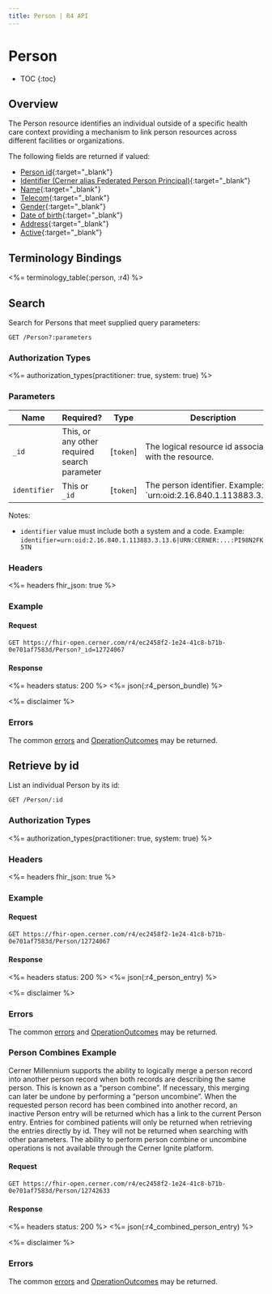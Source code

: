 ```yaml
---
title: Person | R4 API
---
```


# Person

* TOC
{:toc}

## Overview

The Person resource identifies an individual outside of a specific health care context providing a mechanism to link person resources across different facilities or organizations.

The following fields are returned if valued:

* [Person id](https://hl7.org/fhir/r4/resource-definitions.html#Resource.id){:target="_blank"}
* [Identifier (Cerner alias Federated Person Principal)](https://hl7.org/fhir/R4/person-definitions.html#Person.identifier){:target="_blank"}
* [Name](https://hl7.org/fhir/R4/person-definitions.html#Person.name){:target="_blank"}
* [Telecom](https://hl7.org/fhir/R4/person-definitions.html#Person.telecom){:target="_blank"}
* [Gender](https://hl7.org/fhir/R4/person-definitions.html#Person.gender){:target="_blank"}
* [Date of birth](https://hl7.org/fhir/R4/person-definitions.html#Person.birthDate){:target="_blank"}
* [Address](https://hl7.org/fhir/R4/person-definitions.html#Person.address){:target="_blank"}
* [Active](https://hl7.org/fhir/R4/person-definitions.html#Person.active){:target="_blank"}

## Terminology Bindings

<%= terminology_table(:person, :r4) %>

## Search

Search for Persons that meet supplied query parameters:

    GET /Person?:parameters

### Authorization Types

<%= authorization_types(practitioner: true, system: true) %>

### Parameters

 Name                 | Required?                                    | Type       | Description
----------------------|----------------------------------------------|------------|--------------------------------------------------------------------------
 `_id`                | This, or any other required search parameter | [`token`]  | The logical resource id associated with the resource.
 `identifier`         | This or `_id`                                | [`token`]  | The person identifier.  Example: `urn:oid:2.16.840.1.113883.3.13.6|01022228`

Notes:

* `identifier` value must include both a system and a code. Example: `identifier=urn:oid:2.16.840.1.113883.3.13.6|URN:CERNER:...:PI98N2FK5TN`

### Headers

 <%= headers fhir_json: true %>

### Example

#### Request

    GET https://fhir-open.cerner.com/r4/ec2458f2-1e24-41c8-b71b-0e701af7583d/Person?_id=12724067

#### Response

<%= headers status: 200 %>
<%= json(:r4_person_bundle) %>

<%= disclaimer %>

### Errors

The common [errors] and [OperationOutcomes] may be returned.

## Retrieve by id

List an individual Person by its id:

    GET /Person/:id

### Authorization Types

<%= authorization_types(practitioner: true, system: true) %>

### Headers

<%= headers fhir_json: true %>

### Example

#### Request

    GET https://fhir-open.cerner.com/r4/ec2458f2-1e24-41c8-b71b-0e701af7583d/Person/12724067

#### Response

<%= headers status: 200 %>
<%= json(:r4_person_entry) %>

<%= disclaimer %>

### Errors

The common [errors] and [OperationOutcomes] may be returned.

### Person Combines Example

Cerner Millennium supports the ability to logically merge a person record into another person record when both records are describing the same person. This is known as a “person combine”. If necessary, this merging can later be undone by performing a “person uncombine”. When the requested person record has been combined into another record, an inactive Person entry will be returned which has a link to the current Person entry. Entries for combined patients will only be returned when retrieving the entries directly by id. They will not be returned when searching with other parameters.
The ability to perform person combine or uncombine operations is not available through the Cerner Ignite platform.

#### Request

    GET https://fhir-open.cerner.com/r4/ec2458f2-1e24-41c8-b71b-0e701af7583d/Person/12742633

#### Response

<%= headers status: 200 %>
<%= json(:r4_combined_person_entry) %>

<%= disclaimer %>

### Errors

The common [errors] and [OperationOutcomes] may be returned.

[errors]: ../../#client-errors
[OperationOutcomes]: ../../#operation-outcomes

